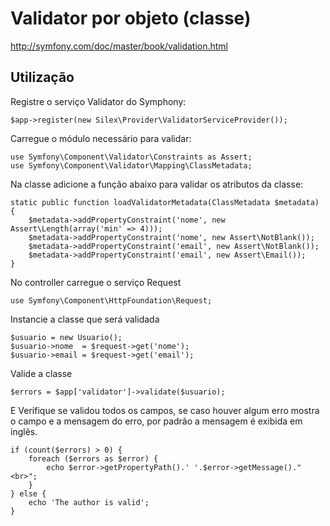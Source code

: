 Validator por objeto (classe)
===

http://symfony.com/doc/master/book/validation.html

## Utilização

Registre o serviço Validator do Symphony:

    $app->register(new Silex\Provider\ValidatorServiceProvider());

Carregue o módulo necessário para validar:

    use Symfony\Component\Validator\Constraints as Assert;
    use Symfony\Component\Validator\Mapping\ClassMetadata;

Na classe adicione a função abaixo para validar os atributos da classe:

    static public function loadValidatorMetadata(ClassMetadata $metadata) {
        $metadata->addPropertyConstraint('nome', new Assert\Length(array('min' => 4)));
        $metadata->addPropertyConstraint('nome', new Assert\NotBlank());
        $metadata->addPropertyConstraint('email', new Assert\NotBlank());
        $metadata->addPropertyConstraint('email', new Assert\Email());
    }

No controller carregue o serviço Request

    use Symfony\Component\HttpFoundation\Request;

Instancie a classe que será validada

    $usuario = new Usuario();
    $usuario->nome  = $request->get('nome');
    $usuario->email = $request->get('email');

Valide a classe

    $errors = $app['validator']->validate($usuario);

E Verifique se validou todos os campos, se caso houver algum erro mostra o campo e a mensagem do erro,
por padrão a mensagem é exibida em inglês.

    if (count($errors) > 0) {
        foreach ($errors as $error) {
            echo $error->getPropertyPath().' '.$error->getMessage()."<br>";
        }
    } else {
        echo 'The author is valid';
    }